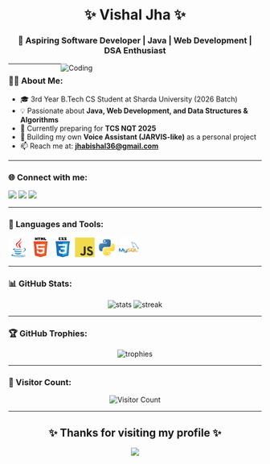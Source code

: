 <h1 align="center">✨ Vishal Jha ✨</h1>
<h3 align="center">🚀 Aspiring Software Developer | Java | Web Development | DSA Enthusiast</h3>

<img align="right" alt="Coding" width="400" src="https://media.giphy.com/media/qgQUggAC3Pfv687qPC/giphy.gif">

---

### 👨‍💻 About Me:
- 🎓 3rd Year B.Tech CS Student at Sharda University (2026 Batch)  
- 💡 Passionate about **Java, Web Development, and Data Structures & Algorithms**  
- 🌱 Currently preparing for **TCS NQT 2025**  
- 🔭 Building my own **Voice Assistant (JARVIS-like)** as a personal project  
- 📫 Reach me at: **jhabishal36@gmail.com**  

---

### 🌐 Connect with me:
<p align="left">
<a href="mailto:jhabishal36@gmail.com"><img src="https://img.shields.io/badge/Gmail-D14836?style=for-the-badge&logo=gmail&logoColor=white"/></a>
<a href="https://www.linkedin.com/in/vishal-jha-1a2611280/"><img src="https://img.shields.io/badge/LinkedIn-0077B5?style=for-the-badge&logo=linkedin&logoColor=white"/></a>
<a href="https://github.com/Vishal182004"><img src="https://img.shields.io/badge/GitHub-100000?style=for-the-badge&logo=github&logoColor=white"/></a>
</p>

---

### 🚀 Languages and Tools:
<p align="left">
<img src="https://raw.githubusercontent.com/devicons/devicon/master/icons/java/java-original.svg" alt="java" width="40" height="40"/> 
<img src="https://raw.githubusercontent.com/devicons/devicon/master/icons/html5/html5-original-wordmark.svg" alt="html5" width="40" height="40"/> 
<img src="https://raw.githubusercontent.com/devicons/devicon/master/icons/css3/css3-original-wordmark.svg" alt="css3" width="40" height="40"/> 
<img src="https://raw.githubusercontent.com/devicons/devicon/master/icons/javascript/javascript-original.svg" alt="javascript" width="40" height="40"/> 
<img src="https://raw.githubusercontent.com/devicons/devicon/master/icons/python/python-original.svg" alt="python" width="40" height="40"/> 
<img src="https://raw.githubusercontent.com/devicons/devicon/master/icons/mysql/mysql-original-wordmark.svg" alt="mysql" width="40" height="40"/> 
</p>

---

### 📊 GitHub Stats:
<p align="center">
  <img src="https://github-readme-stats.vercel.app/api?username=Vishal182004&show_icons=true&theme=tokyonight" alt="stats"/>
  <img src="https://github-readme-streak-stats.herokuapp.com/?user=Vishal182004&theme=tokyonight" alt="streak"/>
</p>

---

### 🏆 GitHub Trophies:
<p align="center">
  <img src="https://github-profile-trophy.vercel.app/?username=Vishal182004&theme=onedark" alt="trophies"/>
</p>

---

### 👀 Visitor Count:
<p align="center">
  <img src="https://profile-counter.glitch.me/Vishal182004/count.svg" alt="Visitor Count"/>
</p>

---

<h2 align="center">✨ Thanks for visiting my profile ✨</h2>
<p align="center">
  <img src="https://media.giphy.com/media/26AHONQ79FdWZhAI0/giphy.gif" width="300"/>
</p>

